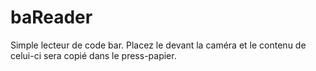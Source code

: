 # baReader

Simple lecteur de code bar. Placez le devant la caméra et le contenu de celui-ci sera copié dans le press-papier.
